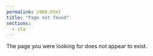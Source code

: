 ```yaml
---
permalink: /404.html
title: "Page not found"
sections:
  - cta
---
```


The page you were looking for does not appear to exist.
